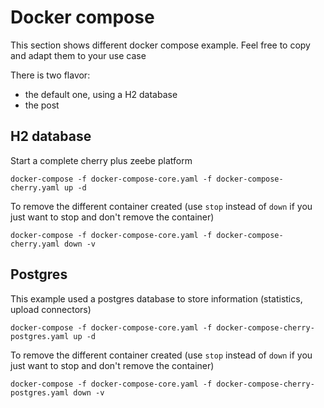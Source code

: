 # Docker compose

This section shows different docker compose example. Feel free to copy and adapt them to your use case

There is two flavor:
* the default one, using a H2 database
* the post

## H2 database

Start a complete cherry plus zeebe platform

```shell
docker-compose -f docker-compose-core.yaml -f docker-compose-cherry.yaml up -d 
```

To remove the different container created (use `stop` instead of `down` if you just want to stop and don't remove the container)

```shell
docker-compose -f docker-compose-core.yaml -f docker-compose-cherry.yaml down -v
```


## Postgres

This example used a postgres database to store information (statistics, upload connectors)

```shell
docker-compose -f docker-compose-core.yaml -f docker-compose-cherry-postgres.yaml up -d 
```

To remove the different container created (use `stop` instead of `down` if you just want to stop and don't remove the container)

```shell
docker-compose -f docker-compose-core.yaml -f docker-compose-cherry-postgres.yaml down -v
```
